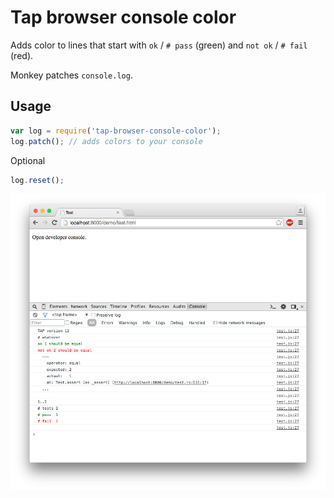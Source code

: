 # Tap browser console color
Adds color to lines that start with `ok` / `# pass` (green) and `not ok` / `# fail` (red). 

Monkey patches `console.log`. 

## Usage
```js
var log = require('tap-browser-console-color');
log.patch(); // adds colors to your console
```

Optional

```js
log.reset();
```

![](https://raw.githubusercontent.com/Aratramba/tap-browser-console-color/master/images/screenshot.png)
